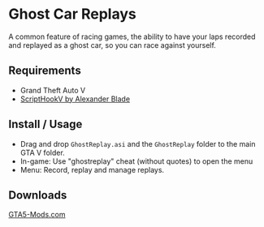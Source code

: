 Ghost Car Replays
===============

A common feature of racing games, the ability to have your laps recorded and replayed as a ghost car, so you
can race against yourself.

## Requirements

* Grand Theft Auto V
* [ScriptHookV by Alexander Blade](http://www.dev-c.com/gtav/scripthookv/)

## Install / Usage

* Drag and drop `GhostReplay.asi` and the `GhostReplay` folder to the main GTA V folder.
* In-game: Use "ghostreplay" cheat (without quotes) to open the menu
* Menu: Record, replay and manage replays.

## Downloads

[GTA5-Mods.com](https://www.gta5-mods.com/scripts/ghost-car)
